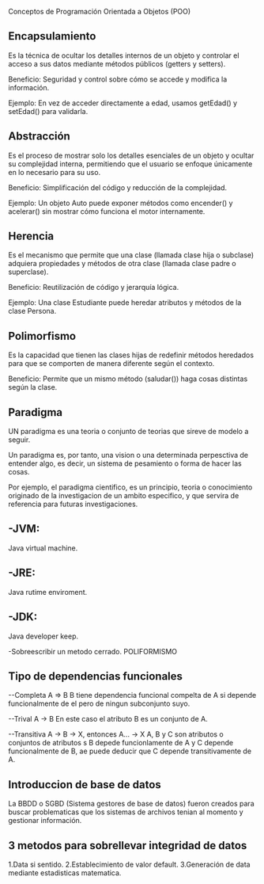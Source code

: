 Conceptos de Programación Orientada a Objetos (POO)
## Encapsulamiento

Es la técnica de ocultar los detalles internos de un objeto y controlar el acceso a sus datos mediante métodos públicos (getters y setters).

 Beneficio:
Seguridad y control sobre cómo se accede y modifica la información.

Ejemplo:
En vez de acceder directamente a edad, usamos getEdad() y setEdad() para validarla.


## Abstracción

Es el proceso de mostrar solo los detalles esenciales de un objeto y ocultar su complejidad interna, permitiendo que el usuario se enfoque únicamente en lo necesario para su uso.

 Beneficio:
Simplificación del código y reducción de la complejidad.

Ejemplo:
Un objeto Auto puede exponer métodos como encender() y acelerar() sin mostrar cómo funciona el motor internamente.

## Herencia

Es el mecanismo que permite que una clase (llamada clase hija o subclase) adquiera propiedades y métodos de otra clase (llamada clase padre o superclase).

 Beneficio:
Reutilización de código y jerarquía lógica.

Ejemplo:
Una clase Estudiante puede heredar atributos y métodos de la clase Persona.


## Polimorfismo

Es la capacidad que tienen las clases hijas de redefinir métodos heredados para que se comporten de manera diferente según el contexto.

 Beneficio:
Permite que un mismo método (saludar()) haga cosas distintas según la clase.

## Paradigma
UN paradigma es una teoria o conjunto de teorias que sireve de modelo a seguir.

Un paradigma es, por tanto, una vision o una determinada perpesctiva de entender algo, es decir, un sistema de pesamiento o forma de hacer las cosas.

Por ejemplo, el paradigma cientifico, es un principio,
teoria o conocimiento originado de la investigacion de un ambito especifico,
y que servira de referencia para futuras investigaciones.

## -JVM: 
Java virtual machine.
## -JRE:
Java rutime enviroment.
## -JDK:
Java developer keep.

-Sobreescribir un metodo cerrado. POLIFORMISMO

## Tipo de dependencias funcionales
--Completa
                         A => B
B tiene dependencia funcional compelta de A si depende funcionalmente de el pero de ningun subconjunto suyo.

--Trival
                        A -> B
En este caso el atributo B es un conjunto de A.

--Transitiva
                        A -> B -> X, entonces A... -> X
A, B y C son atributos o conjuntos de atributos s B depede funcionlamente de A y C depende funcionalmente de B, ae puede deducir que C depende transitivamente de A.

## Introduccion de base de datos
La BBDD o SGBD (Sistema gestores de base de datos) fueron creados para buscar problematicas que los sistemas de archivos tenian al momento y gestionar información.

## 3 metodos para sobrellevar integridad de datos
1.Data si sentido.
2.Establecimiento de valor default.
3.Generación de data mediante estadisticas matematica.







